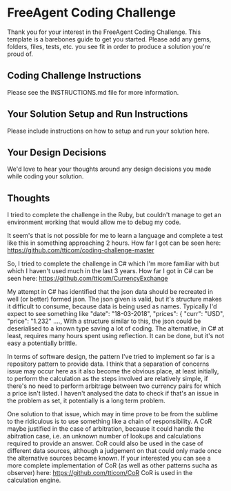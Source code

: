 # FreeAgent Coding Challenge

Thank you for your interest in the FreeAgent Coding Challenge.  This template is a barebones guide to get you started.  Please add any gems, folders, files, tests, etc. you see fit in order to produce a solution you're proud of.

## Coding Challenge Instructions

Please see the INSTRUCTIONS.md file for more information.

## Your Solution Setup and Run Instructions

Please include instructions on how to setup and run your solution here.

## Your Design Decisions

We'd love to hear your thoughts around any design decisions you made while coding your solution.

## Thoughts

I tried to complete the challenge in the Ruby, but couldn't manage to get an environment working that would allow me to debug my code.

It seem's that is not possible for me to learn a language and complete a test like this in something approaching 2 hours.
How far I got can be seen here: https://github.com/tticom/coding-challenge-master

So, I tried to complete the challenge in C# which I'm more familiar with but which I haven't used much in the last 3 years.
How far I got in C# can be seen here: https://github.com/tticom/CurrencyExchange

My attempt in C# has identified that the json data should be recreated in well (or better) formed json.
The json given is valid, but it's structure makes it difficult to consume, because data is being used as names.
Typically I'd expect to see something like "date": "18-03-2018", "prices": { "curr": "USD", "price": "1.232" ....,
With a structure similar to this, the json could be deserialised to a known type saving a lot of coding.
The alternative, in C# at least, requires many hours spent using reflection. It can be done, but it's not easy a potentially brittle.

In terms of software design, the pattern I've tried to implement so far is a repository pattern to provide data.
I think that a separation of concerns issue may occur here as it also become the obvious place, at least initially, to perform the calculation as the steps involved are relatively simple, if there's no need to perform arbitrage between two currency pairs for which a price isn't listed.
I haven't analysed the data to check if that's an issue in the problem as set, it potentially is a long term problem.

One solution to that issue, which may in time prove to be from the sublime to the ridiculous is to use something like a chain of responsibility.
A CoR maybe justified in the case of arbitration, because it could handle the abitration case, i.e. an unknown number of lookups and calculations required to provide an answer.
CoR could also be used in the case of different data sources, although a judgement on that could only made once the alternative sources became known.
If your interested you can see a more complete implementation of CoR (as well as other patterns sucha as observer) here: https://github.com/tticom/CoR
CoR is used in the calculation engine.

